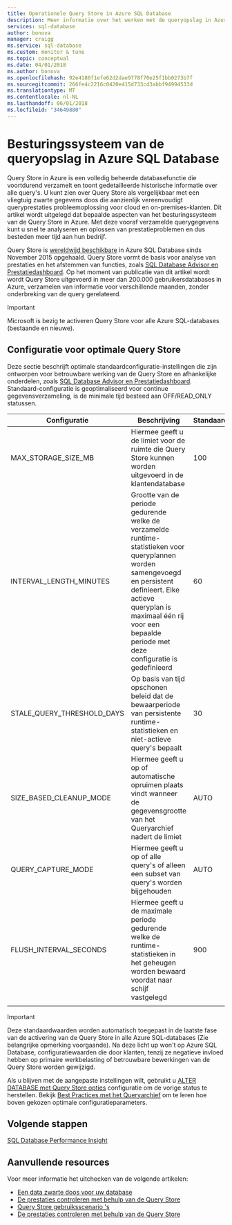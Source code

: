 ```yaml
---
title: Operationele Query Store in Azure SQL Database
description: Meer informatie over het werken met de queryopslag in Azure SQL Database
services: sql-database
author: bonova
manager: craigg
ms.service: sql-database
ms.custom: monitor & tune
ms.topic: conceptual
ms.date: 04/01/2018
ms.author: bonova
ms.openlocfilehash: 92e4180f1efe62d2dae9778f70e25f1bb0273b7f
ms.sourcegitcommit: 266fe4c2216c0420e415d733cd3abbf94994533d
ms.translationtype: MT
ms.contentlocale: nl-NL
ms.lasthandoff: 06/01/2018
ms.locfileid: "34649880"
---
```

# <a name="operating-the-query-store-in-azure-sql-database"></a>Besturingssysteem van de queryopslag in Azure SQL Database
Query Store in Azure is een volledig beheerde databasefunctie die voortdurend verzamelt en toont gedetailleerde historische informatie over alle query's. U kunt zien over Query Store als vergelijkbaar met een vliegtuig zwarte gegevens doos die aanzienlijk vereenvoudigt queryprestaties probleemoplossing voor cloud en on-premises-klanten. Dit artikel wordt uitgelegd dat bepaalde aspecten van het besturingssysteem van de Query Store in Azure. Met deze vooraf verzamelde querygegevens kunt u snel te analyseren en oplossen van prestatieproblemen en dus besteden meer tijd aan hun bedrijf. 

Query Store is [wereldwijd beschikbare](https://azure.microsoft.com/updates/general-availability-azure-sql-database-query-store/) in Azure SQL Database sinds November 2015 opgehaald. Query Store vormt de basis voor analyse van prestaties en het afstemmen van functies, zoals [SQL Database Advisor en Prestatiedashboard](https://azure.microsoft.com/updates/sqldatabaseadvisorga/). Op het moment van publicatie van dit artikel wordt wordt Query Store uitgevoerd in meer dan 200.000 gebruikersdatabases in Azure, verzamelen van informatie voor verschillende maanden, zonder onderbreking van de query gerelateerd.

> [!IMPORTANT]
> Microsoft is bezig te activeren Query Store voor alle Azure SQL-databases (bestaande en nieuwe). 
> 
> 

## <a name="optimal-query-store-configuration"></a>Configuratie voor optimale Query Store
Deze sectie beschrijft optimale standaardconfiguratie-instellingen die zijn ontworpen voor betrouwbare werking van de Query Store en afhankelijke onderdelen, zoals [SQL Database Advisor en Prestatiedashboard](https://azure.microsoft.com/updates/sqldatabaseadvisorga/). Standaard-configuratie is geoptimaliseerd voor continue gegevensverzameling, is de minimale tijd besteed aan OFF/READ_ONLY statussen.

| Configuratie | Beschrijving | Standaard | Opmerking |
| --- | --- | --- | --- |
| MAX_STORAGE_SIZE_MB |Hiermee geeft u de limiet voor de ruimte die Query Store kunnen worden uitgevoerd in de klantendatabase |100 |Afgedwongen voor nieuwe databases |
| INTERVAL_LENGTH_MINUTES |Grootte van de periode gedurende welke de verzamelde runtime-statistieken voor queryplannen worden samengevoegd en persistent definieert. Elke actieve queryplan is maximaal één rij voor een bepaalde periode met deze configuratie is gedefinieerd |60 |Afgedwongen voor nieuwe databases |
| STALE_QUERY_THRESHOLD_DAYS |Op basis van tijd opschonen beleid dat de bewaarperiode van persistente runtime-statistieken en niet-actieve query's bepaalt |30 |Afgedwongen voor nieuwe databases en databases met een eerdere standaard (367) |
| SIZE_BASED_CLEANUP_MODE |Hiermee geeft u op of automatische opruimen plaats vindt wanneer de gegevensgrootte van het Queryarchief nadert de limiet |AUTO |Afgedwongen voor alle databases |
| QUERY_CAPTURE_MODE |Hiermee geeft u op of alle query's of alleen een subset van query's worden bijgehouden |AUTO |Afgedwongen voor alle databases |
| FLUSH_INTERVAL_SECONDS |Hiermee geeft u de maximale periode gedurende welke de runtime-statistieken in het geheugen worden bewaard voordat naar schijf vastgelegd |900 |Afgedwongen voor nieuwe databases |
|  | | | |

> [!IMPORTANT]
> Deze standaardwaarden worden automatisch toegepast in de laatste fase van de activering van de Query Store in alle Azure SQL-databases (Zie belangrijke opmerking voorgaande). Na deze licht up won't op Azure SQL Database, configuratiewaarden die door klanten, tenzij ze negatieve invloed hebben op primaire werkbelasting of betrouwbare bewerkingen van de Query Store worden gewijzigd.
> 
> 

Als u blijven met de aangepaste instellingen wilt, gebruikt u [ALTER DATABASE met Query Store opties](https://msdn.microsoft.com/library/bb522682.aspx) configuratie om de vorige status te herstellen. Bekijk [Best Practices met het Queryarchief](https://msdn.microsoft.com/library/mt604821.aspx) om te leren hoe boven gekozen optimale configuratieparameters.

## <a name="next-steps"></a>Volgende stappen
[SQL Database Performance Insight](sql-database-performance.md)

## <a name="additional-resources"></a>Aanvullende resources
Voor meer informatie het uitchecken van de volgende artikelen:

* [Een data zwarte doos voor uw database](https://azure.microsoft.com/blog/query-store-a-flight-data-recorder-for-your-database) 
* [De prestaties controleren met behulp van de Query Store](https://msdn.microsoft.com/library/dn817826.aspx)
* [Query Store gebruiksscenario 's](https://msdn.microsoft.com/library/mt614796.aspx)
* [De prestaties controleren met behulp van de Query Store](https://msdn.microsoft.com/library/dn817826.aspx) 

